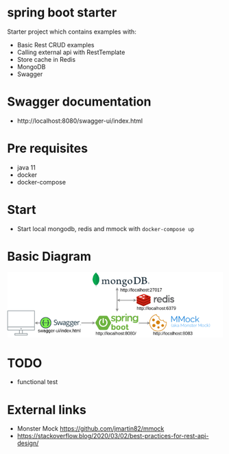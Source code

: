# spring boot starter
Starter project which contains examples with:
* Basic Rest CRUD examples
* Calling external api with RestTemplate
* Store cache in Redis
* MongoDB
* Swagger

# Swagger documentation
- http://localhost:8080/swagger-ui/index.html

# Pre requisites
- java 11
- docker
- docker-compose

# Start
- Start local mongodb, redis and mmock with `docker-compose up`

# Basic Diagram
![Basic Diagram](./docs/basic_diagram.png)


# TODO
- functional test

# External links
- Monster Mock https://github.com/jmartin82/mmock
- https://stackoverflow.blog/2020/03/02/best-practices-for-rest-api-design/